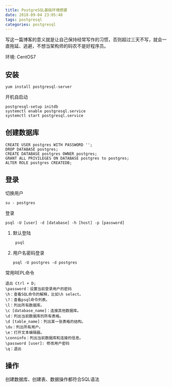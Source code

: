 ```yaml
---
title: PostgreSQL基础环境搭建
date: 2018-09-04 23:05:48
tags: postgresql
categories: postgresql
---
```

写这一篇博客的意义就是让自己保持经常写作的习惯，否则超过三天不写，就会一直拖延、逃避，不想当架构师的码农不是好程序员。

环境: CentOS7

<!-- more -->

## 安装 ##

	yum install postgresql-server

开机自启动

	postgresql-setup initdb
	systemctl enable postgresql.service
	systemctl start postgresql.service

## 创建数据库

	CREATE USER postgres WITH PASSWORD '';
	DROP DATABASE postgres;
	CREATE DATABASE postgres OWNER postgres;
	GRANT ALL PRIVILEGES ON DATABASE postgres to postgres;
	ALTER ROLE postgres CREATEDB;


## 登录 ##


切换用户

	su - postgres

登录

	psql -U [user] -d [database] -h [host] -p [password]
	
1. 默认登陆
	
		psql
	
2.	用户名密码登录

		psql -U postgres -d postgres
		
常用REPL命令

	退出 Ctrl + D;
	\password：设置当前登录用户的密码
	\h：查看SQL命令的解释，比如\h select。
	\?：查看psql命令列表。
	\l：列出所有数据库。
	\c [database_name]：连接其他数据库。
	\d：列出当前数据库的所有表格。
	\d [table_name]：列出某一张表格的结构。
	\du：列出所有用户。
	\e：打开文本编辑器。
	\conninfo：列出当前数据库和连接的信息。
	\password [user]: 修改用户密码
	\q：退出

## 操作 ##

创建数据库、创建表、数据操作都符合SQL语法
